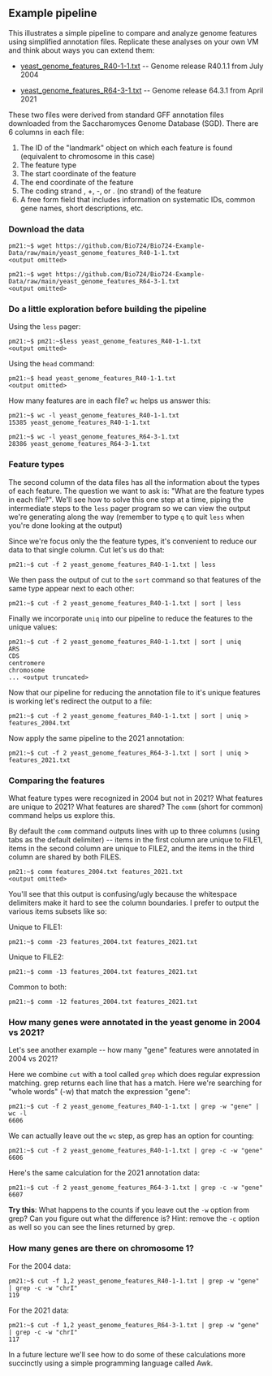 
## Example pipeline

This illustrates a simple pipeline to compare and analyze genome features using simplified annotation files. Replicate these analyses on your own VM and think about ways you can extend them:

* [yeast_genome_features_R40-1-1.txt](https://github.com/Bio724/Bio724-Example-Data/raw/main/yeast_genome_features_R40-1-1.txt) -- Genome release R40.1.1 from July 2004

* [yeast_genome_features_R64-3-1.txt](https://github.com/Bio724/Bio724-Example-Data/raw/main/yeast_genome_features_R64-3-1.txt) -- Genome release 64.3.1 from April 2021

These two files were derived from standard GFF annotation files downloaded from the Saccharomyces Genome Database (SGD).  There are 6 columns in each file:

1. The ID of the "landmark" object on which each feature is found (equivalent to chromosome in this case)
2. The feature type
3. The start coordinate of the feature
4. The end coordinate of the feature
5. The coding strand , +, -, or . (no strand) of the feature
6. A free form field that includes information on systematic IDs, common gene names, short descriptions, etc.




### Download the data 


```
pm21:~$ wget https://github.com/Bio724/Bio724-Example-Data/raw/main/yeast_genome_features_R40-1-1.txt
<output omitted>

pm21:~$ wget https://github.com/Bio724/Bio724-Example-Data/raw/main/yeast_genome_features_R64-3-1.txt
<output omitted>
```

### Do a little exploration before building the pipeline

Using the `less` pager:

```
pm21:~$ pm21:~$less yeast_genome_features_R40-1-1.txt
<output omitted>
```

Using the `head` command:

```
pm21:~$ head yeast_genome_features_R40-1-1.txt
<output omitted>
```

How many features are in each file? `wc` helps us answer this:

```
pm21:~$ wc -l yeast_genome_features_R40-1-1.txt
15385 yeast_genome_features_R40-1-1.txt

pm21:~$ wc -l yeast_genome_features_R64-3-1.txt
28386 yeast_genome_features_R64-3-1.txt 
```

### Feature types

The second column of the data files has all the information about the types of each feature. The question we want to ask is: "What are the feature types in each file?". We'll see how to solve this one step at a time, piping the intermediate steps to the `less` pager program so we can view the output we're generating along the way (remember to type `q` to quit `less` when you're done looking at the output)

Since we're focus only the the feature types, it's convenient to reduce our data to that single column. Cut let's us do that:

```
pm21:~$ cut -f 2 yeast_genome_features_R40-1-1.txt | less
```

We then pass the output of cut to the `sort` command so that features of the same type appear next to each other:

```
pm21:~$ cut -f 2 yeast_genome_features_R40-1-1.txt | sort | less
```

Finally we incorporate `uniq` into our pipeline to reduce the features to the unique values:

```
pm21:~$ cut -f 2 yeast_genome_features_R40-1-1.txt | sort | uniq
ARS
CDS
centromere
chromosome
... <output truncated>
```

Now that our pipeline for reducing the annotation file to it's unique features is working let's redirect the output to a file:

```
pm21:~$ cut -f 2 yeast_genome_features_R40-1-1.txt | sort | uniq > features_2004.txt
```

Now apply the same pipeline to the 2021 annotation:

```
pm21:~$ cut -f 2 yeast_genome_features_R64-3-1.txt | sort | uniq > features_2021.txt
```

### Comparing the features

What feature types were recognized in 2004 but not in 2021? What features are unique to 2021? What features are shared?  The `comm` (short for common) command helps us explore this. 

By default the `comm` command outputs lines with up to three columns (using tabs as the default delimiter) -- items in the first column are unique to FILE1, items in the second column are unique to FILE2, and the items in the third column are shared by both FILES.

```
pm21:~$ comm features_2004.txt features_2021.txt
<output omitted>
```

You'll see that this output is confusing/ugly because the whitespace delimiters make it hard to see the column boundaries. I  prefer to output the various items subsets like so:

Unique to FILE1:
```
pm21:~$ comm -23 features_2004.txt features_2021.txt 
```

Unique to FILE2:
```
pm21:~$ comm -13 features_2004.txt features_2021.txt 
```

Common to both:
```
pm21:~$ comm -12 features_2004.txt features_2021.txt 
```

### How many genes were annotated in the yeast genome in 2004 vs 2021?

Let's see another example -- how many "gene" features were annotated in 2004 vs 2021?

Here we combine `cut` with a tool called `grep` which does regular expression matching.  grep returns each line that has a match. Here we're searching for "whole words" (-w) that match the expression "gene":

```
pm21:~$ cut -f 2 yeast_genome_features_R40-1-1.txt | grep -w "gene" | wc -l
6606
```

We can actually leave out the `wc` step, as grep has an option for counting:

```
pm21:~$ cut -f 2 yeast_genome_features_R40-1-1.txt | grep -c -w "gene"
6606
```

Here's the same calculation for the 2021 annotation data:

```
pm21:~$ cut -f 2 yeast_genome_features_R64-3-1.txt | grep -c -w "gene"
6607
```


**Try this**: What happens to the counts if you leave out the `-w` option from grep?  Can you figure out what the difference is? Hint: remove the `-c` option as well so you can see the lines returned by grep.

### How many genes are there on chromosome 1?

For the 2004 data:

```
pm21:~$ cut -f 1,2 yeast_genome_features_R40-1-1.txt | grep -w "gene" | grep -c -w "chrI"
119
```

For the 2021 data:

```
pm21:~$ cut -f 1,2 yeast_genome_features_R64-3-1.txt | grep -w "gene" | grep -c -w "chrI"
117
```

In a future lecture we'll see how to do some of these calculations more succinctly using a simple programming language called Awk.